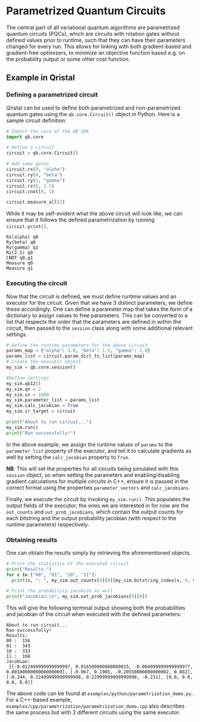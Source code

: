 # Parametrized Quantum Circuits

The central part of all variational quantum algorithms are parametrized quantum circuits (PQCs), which are circuits with rotation gates without defined values prior to runtime, such that they can have their parameters changed for every run. This allows for linking with both gradient-based and gradient-free optimizers, to minimize an objective function based e.g. on the probability output or some other cost function.

## Example in Qristal

### Defining a parametrized circuit

Qristal can be used to define both parametrized and non-parametrized quantum gates using the `qb.core.Circuit()` object in Python. Here is a sample circuit definition:

```python
# Import the core of the QB SDK
import qb.core

# Define a circuit
circuit = qb.core.Circuit()

# Add some gates
circuit.rx(0, "alpha")
circuit.ry(0, "beta")
circuit.ry(1, "gamma")
circuit.rz(0, 2.5)
circuit.cnot(0, 1)

circuit.measure_all(2)
```

While it may be self-evident what the above circuit will look like, we can ensure that it follows the defined parametrization by running `circuit.print()`.

```
Rx(alpha) q0
Ry(beta) q0
Ry(gamma) q1
Rz(2.5) q0
CNOT q0,q1
Measure q0
Measure q1
```

### Executing the circuit

Now that the circuit is defined, we must define runtime values and an executor for the circuit. Given that we have 3 distinct parameters, we define these accordingly. One can define a parameter map that takes the form of a dictionary to assign values to free parameters. This can be converted to a list that respects the order that the parameters are defined in within the circuit, then passed to the `session` class along with some additional relevant settings.

```python
# Define the runtime parameters for the above circuit
params_map = {"alpha": 1.0, "beta": 1.5, "gamma": 2.0}
params_list = circuit.param_dict_to_list(params_map)
# Create the executor object
my_sim = qb.core.session()

#Define settings
my_sim.qb12()
my_sim.qn = 2
my_sim.sn = 1000
my_sim.parameter_list = params_list
my_sim.calc_jacobian = True
my_sim.ir_target = circuit

print("About to run circuit...")
my_sim.run()
print("Ran successfully!")
```

In the above example, we assign the runtime values of `params` to the `parameter_list` property of the executor, and tell it to calculate gradients as well by setting the `calc_jacobian` property to `True`. 

**NB**: This will set the properties for all circuits being simulated with this `session` object, so when setting the parameters and enabling/disabling gradient calculations for multiple circuits in C++, ensure it is passed in the correct format using the properties `parameter_vectors` and `calc_jacobians`. 

Finally, we execute the circuit by invoking `my_sim.run()`. This populates the output fields of the executor; the ones we are interested in for now are the `out_counts` and `out_prob_jacobians`, which contain the output counts for each bitstring and the output probability jacobian (with respect to the runtime parameters) respectively. 

### Obtaining results

One can obtain the results simply by retrieving the aforementioned objects.

```python
# Print the statistics of the executed circuit
print("Results:")
for x in ["00", "01", "10", "11"]:
  print(x, ": ", my_sim.out_counts[0][0][my_sim.bitstring_index(x, 0, 0)])

# Print the probability jacobian as well
print("Jacobian:\n", my_sim.out_prob_jacobians[0][0])
```

This will give the following terminal output showing both the probabilities and jacobian of the circuit when executed with the defined parameters:


    About to run circuit...
    Ran successfully!
    Results:
    00 :  156
    01 :  343
    10 :  333
    11 :  168
    Jacobian:
     [[-0.012499999999999997, 0.016500000000000015, -0.004999999999999977, 0.0010000000000000009], [-0.067, 0.1905, -0.20550000000000002, 0.082], [-0.244, 0.22499999999999998, 0.22999999999999998, -0.211], [0.0, 0.0, 0.0, 0.0]]


The above code can be found at `examples/python/parametrization_demo.py`. For a C++-based example, `examples/cpp/parametrization/parametrization_demo.cpp` also describes the same process but with 2 different circuits using the same executor.
